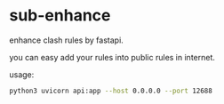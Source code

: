 # sub-enhance

enhance clash rules by fastapi.

you can easy add your rules into public rules in internet.

usage:

```bash
python3 uvicorn api:app --host 0.0.0.0 --port 12688
```